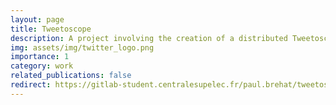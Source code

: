 ```yaml
---
layout: page
title: Tweetoscope
description: A project involving the creation of a distributed Tweetoscope using Kubernetes
img: assets/img/twitter_logo.png
importance: 1
category: work
related_publications: false
redirect: https://gitlab-student.centralesupelec.fr/paul.brehat/tweetoscope24_group-9_capitant_mockbel_brehat
---
```

